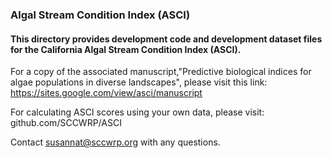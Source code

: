 ### Algal Stream Condition Index (ASCI)

#### This directory provides development code and development dataset files for the California Algal Stream Condition Index (ASCI).

For a copy of the associated manuscript,"Predictive biological indices for algae populations in diverse landscapes", please visit this link: https://sites.google.com/view/asci/manuscript

For calculating ASCI scores using your own data, please visit: github.com/SCCWRP/ASCI

Contact susannat@sccwrp.org with any questions. 


